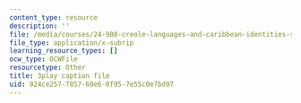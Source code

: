 ```yaml
---
content_type: resource
description: ''
file: /media/courses/24-908-creole-languages-and-caribbean-identities-spring-2017/924ce257785760e60f957e55c0e7bd97_p8BXCDrYliY.srt
file_type: application/x-subrip
learning_resource_types: []
ocw_type: OCWFile
resourcetype: Other
title: 3play caption file
uid: 924ce257-7857-60e6-0f95-7e55c0e7bd97
---
```

